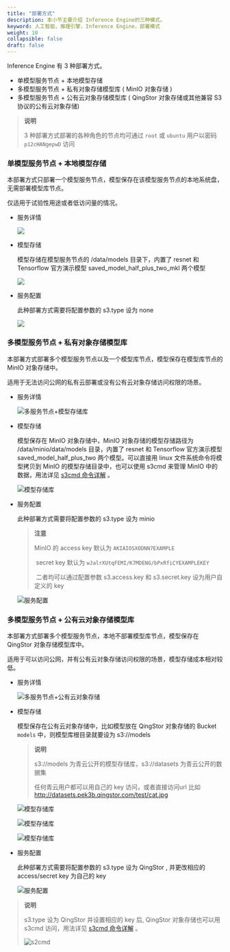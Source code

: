 ```yaml
---
title: "部署方式"
description: 本小节主要介绍 Inference Engine的三种模式。 
keyword: 人工智能，推理引擎，Inference Engine，部署模式
weight: 10
collapsible: false
draft: false
---
```


Inference Engine 有 3 种部署方式。

- 单模型服务节点 + 本地模型存储
- 多模型服务节点 + 私有对象存储模型库 ( MinIO 对象存储 )
- 多模型服务节点 + 公有云对象存储模型库  ( QingStor 对象存储或其他兼容 S3 协议的公有云对象存储)

> **说明**
>
> 3 种部署方式部署的各种角色的节点均可通过 ```root``` 或 ```ubuntu``` 用户以密码 ```p12cHANgepwD``` 访问

### 单模型服务节点 + 本地模型存储

本部署方式只部署一个模型服务节点，模型保存在该模型服务节点的本地系统盘，无需部署模型库节点。

仅适用于试验性用途或者低访问量的情况。

- 服务详情

  ![](../../_images/1.1-single_node.png)

- 模型存储

  模型存储在模型服务节点的 /data/models 目录下，内置了 resnet 和 Tensorflow 官方演示模型 saved_model_half_plus_two_mkl 两个模型

  ![](../../_images/1.1.1-models.png)

- 服务配置

  此种部署方式需要将配置参数的 s3.type 设为 none

  ![](../../_images/1.1.2-single_node_config.png)

### 多模型服务节点 + 私有对象存储模型库

本部署方式部署多个模型服务节点以及一个模型库节点，模型保存在模型库节点的 MinIO 对象存储中。

适用于无法访问公网的私有云部署或没有公有云对象存储访问权限的场景。

- 服务详情

  ![多服务节点+模型存储库](../../_images/1.2-with_modelrepo.png)

- 模型存储

  模型保存在 MinIO 对象存储中，MinIO 对象存储的模型存储路径为 /data/minio/data/models 目录，内置了 resnet 和 Tensorflow 官方演示模型 saved_model_half_plus_two 两个模型。可以直接用 linux 文件系统命令将模型拷贝到 MinIO 的模型存储目录中，也可以使用 s3cmd 来管理 MinIO 中的数据，用法详见 [s3cmd 命令详解](https://docs.min.io/docs/s3cmd-with-minio.html) 。

  ![模型存储库](../../_images/1.2.2-models.png)

- 服务配置

  此种部署方式需要将配置参数的 s3.type 设为 minio

  > **注意**
  >
  > MinIO 的 access key 默认为 `AKIAIOSXODNN7EXAMPLE` 
  >
  > ​                        secret key 默认为 `wJalrXUtqFEMI/K7MDENG/bPxRfiCYEXAMPLEKEY`
  >
  > ​		二者均可以通过配置参数 s3.access.key 和 s3.secret.key 设为用户自定义的 key

  ![服务配置](../../_images/1.2.1-with_modelrepo_config.png)

### 多模型服务节点 + 公有云对象存储模型库

本部署方式部署多个模型服务节点，本地不部署模型库节点，模型保存在 QingStor 对象存储模型库中。

适用于可以访问公网，并有公有云对象存储访问权限的场景，模型存储成本相对较低。

- 服务详情

  ![多服务节点+公有云对象存储](../../_images/1.3.1-qingstor.png)

- 模型存储

  模型保存在公有云对象存储中，比如模型放在 QingStor 对象存储的 Bucket  `models` 中，则模型库根目录就要设为 s3://models 

  > **说明**
  >
  > s3://models 为青云公开的模型存储库，s3://datasets 为青云公开的数据集
  >
  > 任何青云用户都可以用自己的 key 访问，或者直接访问url 比如 http://datasets.pek3b.qingstor.com/test/cat.jpg

  ![模型存储库](/../../_images/1.3.3-qingstor-bucket1.png)

  ![模型存储库](../../_images/1.3.3-qingstor-bucket2.png)

  ![模型存储库](../../_images/1.3.3-qingstor-bucket3.png)

- 服务配置

  此种部署方式需要将配置参数的 s3.type 设为 QingStor , 并更改相应的 access/secret key 为自己的 key

  ![服务配置](../../_images/1.3.2-qingstor-config.png)

> **说明**
>
> s3.type 设为 QingStor 并设置相应的 key 后, QingStor 对象存储也可以用 s3cmd 访问，用法详见 [s3cmd 命令详解](https://docs.min.io/docs/s3cmd-with-minio.html) 。
>
> ![s2cmd](../../_images/1.3.4-qingstor-s3cmd.png)



